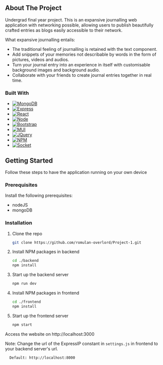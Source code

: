 <!-- ABOUT THE PROJECT -->
## About The Project

Undergrad final year project.
This is an expansive journalling web application with networking possible, allowing users to publish beautifully crafted entries as blogs easily accessible to their network.

What expansive journalling entails:
* The traditional feeling of journalling is retained with the text component.
* Add snippets of your memories not describable by words in the form of pictures, videos and audios.
* Turn your journal entry into an experience in itself with customisable background images and background audio.
* Collaborate with your friends to create journal entries together in real time.






### Built With

* [![MongoDB][MongoDB.com]][Mongo-url]
* [![Express][Express.js]][Express-url]
* [![React][React.js]][React-url]
* [![Node][Node.js]][Node-url]
* [![Bootstrap][Bootstrap.com]][Bootstrap-url]
* [![MUI][Material.ui]][MUI-url]
* [![JQuery][JQuery.com]][JQuery-url]
* [![NPM][NPM.com]][NPM-url]
* [![Socket][Socket.io]][Socket-url]






<!-- GETTING STARTED -->
## Getting Started

Follow these steps to have the application running on your own device

### Prerequisites

Install the following prerequisites:
* nodeJS
* mongoDB


### Installation

1. Clone the repo
   ```sh
   git clone https://github.com/romulan-overlord/Project-1.git
   ```
2. Install NPM packages in backend
   ```sh
   cd ./backend
   npm install
   ```
3. Start up the backend server
   ```sh
   npm run dev
   ```
4. Install NPM packages in frontend
   ```sh
   cd ./frontend
   npm install
   ```
5. Start up the frontend server
   ```sh
   npm start
   ```
Access the website on http://localhost:3000

Note: Change the url of the ExpressIP constant in `settings.js` in frontend to your backend server's url.

      Default: http://localhost:8000



<!-- MARKDOWN LINKS & IMAGES -->
[React.js]: https://img.shields.io/badge/React-20232A?style=for-the-badge&logo=react&logoColor=61DAFB
[React-url]: https://reactjs.org/
[Bootstrap.com]: https://img.shields.io/badge/Bootstrap-563D7C?style=for-the-badge&logo=bootstrap&logoColor=white
[Bootstrap-url]: https://getbootstrap.com
[JQuery.com]: https://img.shields.io/badge/jQuery-0769AD?style=for-the-badge&logo=jquery&logoColor=white
[JQuery-url]: https://jquery.com 
[MongoDB.com]: https://img.shields.io/badge/MongoDB-4EA94B?style=for-the-badge&logo=mongodb&logoColor=white
[Mongo-url]: https://www.mongodb.com/
[Express.js]: https://img.shields.io/badge/Express.js-000000?style=for-the-badge&logo=express&logoColor=white
[Express-url]: https://expressjs.com/
[Material.ui]: https://img.shields.io/badge/Material%20UI-007FFF?style=for-the-badge&logo=mui&logoColor=white
[MUI-url]: https://mui.com/
[Node.js]: https://img.shields.io/badge/Node.js-339933?style=for-the-badge&logo=nodedotjs&logoColor=white
[Node-url]: https://nodejs.org/
[NPM.com]: https://img.shields.io/badge/npm-CB3837?style=for-the-badge&logo=npm&logoColor=white
[NPM-url]: https://www.npmjs.com/
[Socket.io]: https://img.shields.io/badge/Socket.io-010101?&style=for-the-badge&logo=Socket.io&logoColor=white
[Socket-url]: https://socket.io/
[Yarn.com]: https://img.shields.io/badge/Yarn-2C8EBB?style=for-the-badge&logo=yarn&logoColor=white

[CSS.3]: https://img.shields.io/badge/CSS3-1572B6?style=for-the-badge&logo=css3&logoColor=white
[HTML.5]: https://img.shields.io/badge/HTML5-E34F26?style=for-the-badge&logo=html5&logoColor=white
[Javascript]: https://img.shields.io/badge/JavaScript-323330?style=for-the-badge&logo=javascript&logoColor=F7DF1E
[JSON]: https://img.shields.io/badge/json-5E5C5C?style=for-the-badge&logo=json&logoColor=white
